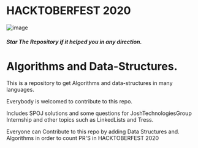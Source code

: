 # HACKTOBERFEST 2020

![image](https://user-images.githubusercontent.com/43691873/135417244-f5a221ec-dc29-4687-a5f1-ae715727b6b0.png)

##### Star The Repository if it helped you in any direction.

# Algorithms and Data-Structures.
This is a repository to get Algorithms and data-structures in many languages.

Everybody is welcomed to contribute to this repo.

Includes SPOJ solutions and some questions for JoshTechnologiesGroup Internship and other topics such as LinkedLists and Tress.

Everyone can Contribute to this repo by adding Data Structures and. Algorithms in order to count PR'S in HACKTOBERFEST 2020
